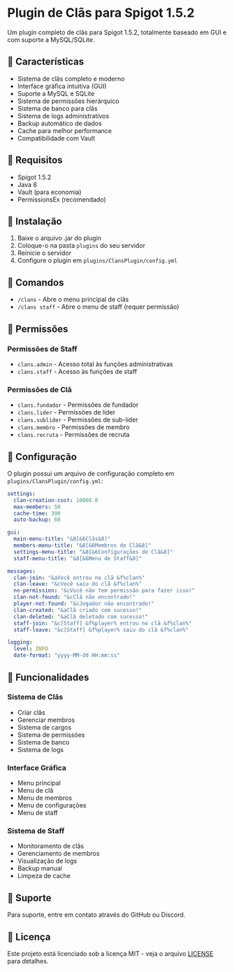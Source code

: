 # Plugin de Clãs para Spigot 1.5.2

Um plugin completo de clãs para Spigot 1.5.2, totalmente baseado em GUI e com suporte a MySQL/SQLite.

## 📌 Características

- Sistema de clãs completo e moderno
- Interface gráfica intuitiva (GUI)
- Suporte a MySQL e SQLite
- Sistema de permissões hierárquico
- Sistema de banco para clãs
- Sistema de logs administrativos
- Backup automático de dados
- Cache para melhor performance
- Compatibilidade com Vault

## 📌 Requisitos

- Spigot 1.5.2
- Java 8
- Vault (para economia)
- PermissionsEx (recomendado)

## 📌 Instalação

1. Baixe o arquivo .jar do plugin
2. Coloque-o na pasta `plugins` do seu servidor
3. Reinicie o servidor
4. Configure o plugin em `plugins/ClansPlugin/config.yml`

## 📌 Comandos

- `/clans` - Abre o menu principal de clãs
- `/clans staff` - Abre o menu de staff (requer permissão)

## 📌 Permissões

### Permissões de Staff
- `clans.admin` - Acesso total às funções administrativas
- `clans.staff` - Acesso às funções de staff

### Permissões de Clã
- `clans.fundador` - Permissões de fundador
- `clans.lider` - Permissões de líder
- `clans.sublider` - Permissões de sub-líder
- `clans.membro` - Permissões de membro
- `clans.recruta` - Permissões de recruta

## 📌 Configuração

O plugin possui um arquivo de configuração completo em `plugins/ClansPlugin/config.yml`:

```yaml
settings:
  clan-creation-cost: 10000.0
  max-members: 50
  cache-time: 300
  auto-backup: 60

gui:
  main-menu-title: "&8[&6Clãs&8]"
  members-menu-title: "&8[&6Membros do Clã&8]"
  settings-menu-title: "&8[&6Configurações do Clã&8]"
  staff-menu-title: "&8[&6Menu de Staff&8]"

messages:
  clan-join: "&aVocê entrou no clã &f%clan%"
  clan-leave: "&cVocê saiu do clã &f%clan%"
  no-permission: "&cVocê não tem permissão para fazer isso!"
  clan-not-found: "&cClã não encontrado!"
  player-not-found: "&cJogador não encontrado!"
  clan-created: "&aClã criado com sucesso!"
  clan-deleted: "&aClã deletado com sucesso!"
  staff-join: "&c[Staff] &f%player% entrou no clã &f%clan%"
  staff-leave: "&c[Staff] &f%player% saiu do clã &f%clan%"

logging:
  level: INFO
  date-format: "yyyy-MM-dd HH:mm:ss"
```

## 📌 Funcionalidades

### Sistema de Clãs
- Criar clãs
- Gerenciar membros
- Sistema de cargos
- Sistema de permissões
- Sistema de banco
- Sistema de logs

### Interface Gráfica
- Menu principal
- Menu de clã
- Menu de membros
- Menu de configurações
- Menu de staff

### Sistema de Staff
- Monitoramento de clãs
- Gerenciamento de membros
- Visualização de logs
- Backup manual
- Limpeza de cache

## 📌 Suporte

Para suporte, entre em contato através do GitHub ou Discord.

## 📌 Licença

Este projeto está licenciado sob a licença MIT - veja o arquivo [LICENSE](LICENSE) para detalhes. 